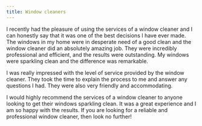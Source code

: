```yaml
---
title: Window cleaners
---
```


I recently had the pleasure of using the services of a window cleaner and I can honestly say that it was one of the best decisions I have ever made. The windows in my home were in desperate need of a good clean and the window cleaner did an absolutely amazing job. They were incredibly professional and efficient, and the results were outstanding. My windows were sparkling clean and the difference was remarkable.

I was really impressed with the level of service provided by the window cleaner. They took the time to explain the process to me and answer any questions I had. They were also very friendly and accommodating.

I would highly recommend the services of a window cleaner to anyone looking to get their windows sparkling clean. It was a great experience and I am so happy with the results. If you are looking for a reliable and professional window cleaner, then look no further!